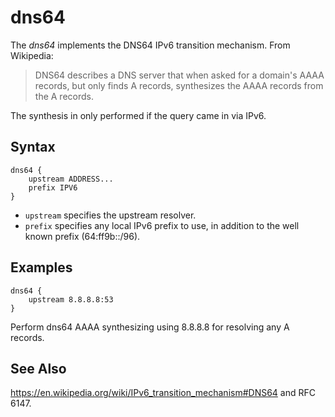 # dns64

The *dns64* implements the DNS64 IPv6 transition mechanism. From Wikipedia:

> DNS64 describes a DNS server that when asked for a domain's AAAA records, but only finds
> A records, synthesizes the AAAA records from the A records.

The synthesis in only performed if the query came in via IPv6.

## Syntax

~~~
dns64 {
    upstream ADDRESS...
    prefix IPV6
}
~~~

* `upstream` specifies the upstream resolver.
* `prefix` specifies any local IPv6 prefix to use, in addition to the well known
  prefix (64:ff9b::/96).

## Examples

~~~
dns64 {
    upstream 8.8.8.8:53
}
~~~

Perform dns64 AAAA synthesizing using 8.8.8.8 for resolving any A records.

## See Also

<https://en.wikipedia.org/wiki/IPv6_transition_mechanism#DNS64> and RFC 6147.
